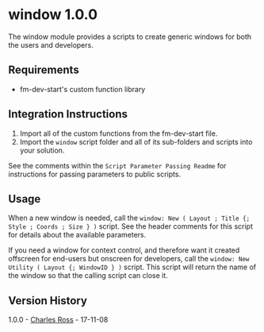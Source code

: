 window 1.0.0
============

The window module provides a scripts to create generic windows for both the users and developers.

Requirements
------------

- fm-dev-start's custom function library

Integration Instructions
------------------------

1. Import all of the custom functions from the fm-dev-start file.
2. Import the `window` script folder and all of its sub-folders and scripts into your solution.

See the comments within the `Script Parameter Passing Readme` for instructions for passing parameters to public
scripts.

Usage
-----

When a new window is needed, call the `window: New ( Layout ; Title {; Style ; Coords ; Size } )` script. See the
header comments for this script for details about the available parameters.

If you need a window for context control, and therefore want it created offscreen for end-users but onscreen for
developers, call the `window: New Utility ( Layout {; WindowID } )` script. This script will return the name of
the window so that the calling script can close it.

Version History
---------------

1.0.0 - [Charles Ross][chuck] - 17-11-08

[chuck]: mailto:chivalry@mac.com
